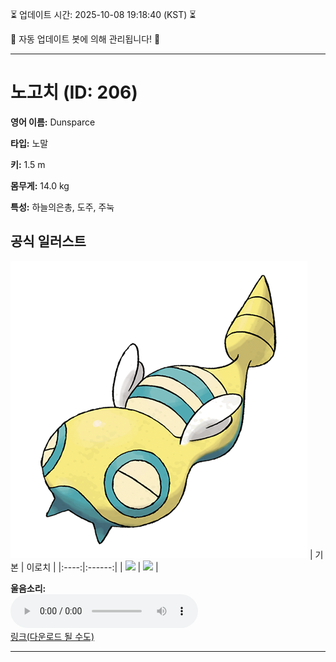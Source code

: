 
⏳ 업데이트 시간: 2025-10-08 19:18:40 (KST) ⏳

🤖 자동 업데이트 봇에 의해 관리됩니다! 🤖

---

# 노고치 (ID: 206)
**영어 이름:** Dunsparce

**타입:** 노말

**키:** 1.5 m

**몸무게:** 14.0 kg

**특성:** 하늘의은총, 도주, 주눅

## 공식 일러스트
![](https://raw.githubusercontent.com/PokeAPI/sprites/master/sprites/pokemon/other/official-artwork/206.png)
| 기본 | 이로치 |
|:----:|:------:|
| <img src="http://play.pokemonshowdown.com/sprites/ani/dunsparce.gif" width="200"> | <img src="http://play.pokemonshowdown.com/sprites/ani-shiny/dunsparce.gif" width="200"> |

**울음소리:**<br><audio controls src="https://raw.githubusercontent.com/PokeAPI/cries/main/cries/pokemon/latest/206.ogg"></audio><br> [링크(다운로드 될 수도)](https://raw.githubusercontent.com/PokeAPI/cries/main/cries/pokemon/latest/206.ogg)


---
